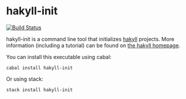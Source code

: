 # hakyll-init

[![Build Status](https://img.shields.io/travis/jaspervdj/hakyll-init.svg)](http://travis-ci.org/jaspervdj/hakyll-init)

hakyll-init is a command line tool that initializes [hakyll](https://github.com/jaspervdj/hakyll) projects. More information (including a tutorial) can be found on
[the hakyll homepage](https://jaspervdj.be/hakyll/).

You can install this executable using cabal:

    cabal install hakyll-init

Or using stack:

    stack install hakyll-init
